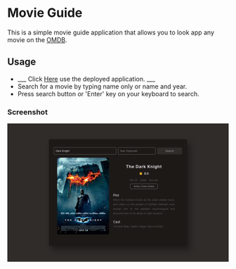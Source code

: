# Movie Guide
This is a simple movie guide application that allows you to look app any movie on the [OMDB](https://www.omdbapi.com/).

## Usage 
* ___ Click [Here](https://muh-film-finder.vercel.app/) use the deployed application. ___ 
* Search for a movie by typing name only or name and year. 
* Press search button or 'Enter' key on your keyboard to search.

### Screenshot
![Movie Guide](./src/assets/screenshot.png)
